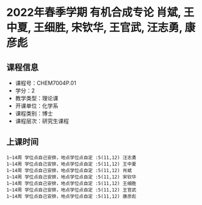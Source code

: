 # 2022年春季学期 有机合成专论 肖斌, 王中夏, 王细胜, 宋钦华, 王官武, 汪志勇, 康彦彪






## 课程信息

- 课程号：CHEM7004P.01
- 学分：2
- 教学类型：理论课
- 开课单位：化学系
- 课程类别：博士
- 课程层次：研究生课程

## 上课时间

```
1~14周 学位点自己安排，地点学位点自定 :5(11,12) 汪志勇
1~14周 学位点自己安排，地点学位点自定 :5(11,12) 王中夏
1~14周 学位点自己安排，地点学位点自定 :5(11,12) 肖斌
1~14周 学位点自己安排，地点学位点自定 :5(11,12) 宋钦华
1~14周 学位点自己安排，地点学位点自定 :5(11,12) 王细胜
1~14周 学位点自己安排，地点学位点自定 :5(11,12) 王官武
1~14周 学位点自己安排，地点学位点自定 :5(11,12) 康彦彪
```

